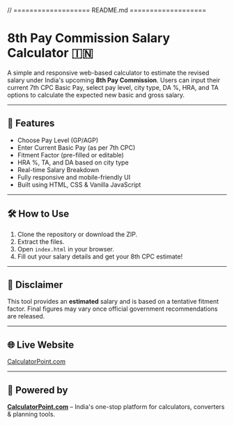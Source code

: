 // =================== README.md ===================

# 8th Pay Commission Salary Calculator 🇮🇳

A simple and responsive web-based calculator to estimate the revised salary under India's upcoming **8th Pay Commission**. Users can input their current 7th CPC Basic Pay, select pay level, city type, DA %, HRA, and TA options to calculate the expected new basic and gross salary.

---

## 🚀 Features

- Choose Pay Level (GP/AGP)
- Enter Current Basic Pay (as per 7th CPC)
- Fitment Factor (pre-filled or editable)
- HRA %, TA, and DA based on city type
- Real-time Salary Breakdown
- Fully responsive and mobile-friendly UI
- Built using HTML, CSS & Vanilla JavaScript

---

## 🛠 How to Use

1. Clone the repository or download the ZIP.
2. Extract the files.
3. Open `index.html` in your browser.
4. Fill out your salary details and get your 8th CPC estimate!

---

## 📌 Disclaimer

This tool provides an **estimated** salary and is based on a tentative fitment factor. Final figures may vary once official government recommendations are released.

---

## 🌐 Live Website

[CalculatorPoint.com](https://calculatorpoint.com)

---

## 🙌 Powered by

**[CalculatorPoint.com](https://calculatorpoint.com)** – India's one-stop platform for calculators, converters & planning tools.
